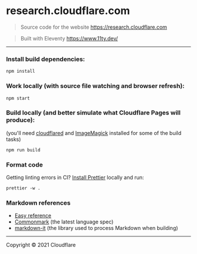 # research.cloudflare.com

> Source code for the website https://research.cloudflare.com

> Built with Eleventy https://www.11ty.dev/

---

### Install build dependencies:

```
npm install
```

### Work locally (with source file watching and browser refresh):

```
npm start
```

### Build locally (and better simulate what Cloudflare Pages will produce):

(you'll need [cloudflared](https://github.com/cloudflare/cloudflared) and [ImageMagick](https://imagemagick.org/index.php) installed for some of the build tasks)

```
npm run build
```

### Format code

Getting linting errors in CI?
[Install Prettier](https://prettier.io/docs/en/install.html) locally and run:

```
prettier -w .
```

### Markdown references

- [Easy reference](https://guides.github.com/features/mastering-markdown/)
- [Commonmark](https://spec.commonmark.org/current/) (the latest language spec)
- [markdown-it](https://github.com/markdown-it/markdown-it) (the library used to process Markdown when building)

---

Copyright &copy; 2021 Cloudflare
